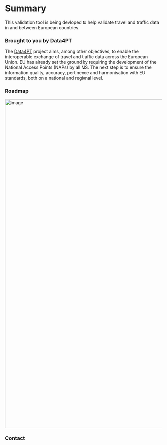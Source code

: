 # Summary
This validation tool is being devloped to help validate travel and traffic data in and between European countries.

### Brought to you by Data4PT
The [Data4PT](https://data4pt-project.eu) project aims, among other objectives, to enable the interoperable exchange of travel and traffic data across the European Union. EU has already set the ground by requiring the development of the National Access Points (NAPs) by all MS. The next step is to ensure the information quality, accuracy, pertinence and harmonisation with EU standards, both on a national and regional level.

### Roadmap

<img width="1057" alt="image" src="https://user-images.githubusercontent.com/306816/150941869-94473448-06d0-46b3-ae6f-284dbc6cf12c.png">

### Contact

